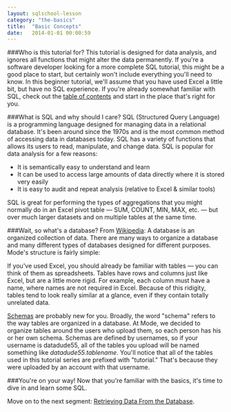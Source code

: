 ```yaml
---
layout: sqlschool-lesson
category: "the-basics"
title:  "Basic Concepts"
date:   2014-01-01 00:00:59
---
```


###Who is this tutorial for?
This tutorial is designed for data analysis, and ignores all functions that might alter the data permanently. If you're a software developer looking for a more complete SQL tutorial, this might be a good place to start, but certainly won't include everything you'll need to know. In this beginner tutorial, we'll assume that you have used Excel a little bit, but have no SQL experience. If you're already somewhat familiar with SQL, check out the [table of contents](/) and start in the place that's right for you.

###What is SQL and why should I care?
SQL (Structured Query Language) is a programming language designed for managing data in a relational database. It's been around since the 1970s and is the most common method of accessing data in databases today. SQL has a variety of functions that allows its users to read, manipulate, and change data. SQL is popular for data analysis for a few reasons:

* It is semantically easy to understand and learn
* It can be used to access large amounts of data directly where it is stored very easily
* It is easy to audit and repeat analysis (relative to Excel & similar tools)

SQL is great for performing the types of aggregations that you might normally do in an Excel pivot table &mdash; SUM, COUNT, MIN, MAX, etc. &mdash; but over much larger datasets and on multiple tables at the same time.

###Wait, so what's a database?
From [Wikipedia](http://en.wikipedia.org/wiki/Database): A database is an organized collection of data. There are many ways to organize a database and many different types of databases designed for different purposes. Mode's structure is fairly simple:

<!-- diagram showing schema/table/row+column -->

If you've used Excel, you should already be familiar with tables &mdash; you can think of them as spreadsheets. Tables have rows and columns just like Excel, but are a little more rigid. For example, each column must have a name, where names are not required in Excel. Because of this ridigity, tables tend to look really similar at a glance, even if they contain totally unrelated data.

[Schemas](http://en.wikipedia.org/wiki/Database_schema "Database Schemas") are probably new for you. Broadly, the word "schema" refers to the way tables are organized in a database. At Mode, we decided to organize tables around the users who upload them, so each person has his or her own schema. Schemas are defined by usernames, so if your username is datadude55, all of the tables you upload will be named something like *datadude55.tablename*. You'll notice that all of the tables used in this tutorial series are prefixed with "tutorial." That's because they were uploaded by an account with that username.

###You're on your way!
Now that you're familiar with the basics, it's time to dive in and learn some SQL.

Move on to the next segment: [Retrieving Data From the Database](/the-basics/select-from.html).
